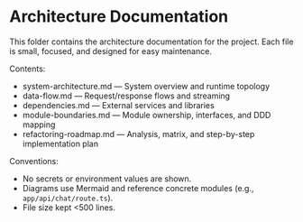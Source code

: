 # Architecture Documentation

This folder contains the architecture documentation for the project. Each file is small, focused, and designed for easy maintenance.

Contents:
- system-architecture.md — System overview and runtime topology
- data-flow.md — Request/response flows and streaming
- dependencies.md — External services and libraries
- module-boundaries.md — Module ownership, interfaces, and DDD mapping
- refactoring-roadmap.md — Analysis, matrix, and step-by-step implementation plan

Conventions:
- No secrets or environment values are shown.
- Diagrams use Mermaid and reference concrete modules (e.g., `app/api/chat/route.ts`).
- File size kept <500 lines.

